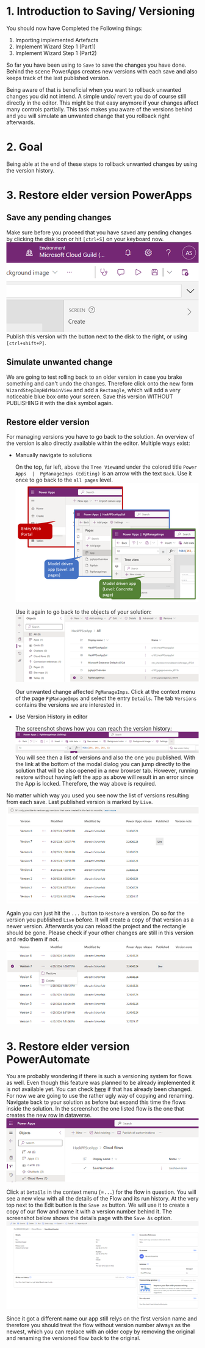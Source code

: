 # 1. Introduction to Saving/ Versioning

You should now have Completed the Following things:

1. Importing implemented Artefacts
2. Implement Wizard Step 1 (Part1)
3. Implement Wizard Step 1 (Part2)

So far you have been using to `Save` to save the changes you have done. Behind the scene PowerApps creates new versions with each save and also keeps track of the last published version.

Being aware of that is beneficial when you want to rollback unwanted changes you did not intend. A simple undo/ revert you do of course still directly in the editor. This might be that easy anymore if your changes affect many controls partially. This task makes you aware of the versions behind and you will simulate an unwanted change that you rollback right afterwards.

# 2. Goal

Being able at the end of these steps to rollback unwanted changes by using the version history. 

# 3. Restore elder version PowerApps

## Save any pending changes

Make sure before you proceed that you have saved any pending changes by clicking the disk icon or hit `[ctrl+S]` on your keyboard now.
<br><img src="./images/intro_app_save_publish.png" /><br>
Publish this version with the button next to the disk to the right, or using `[ctrl+shift+P]`.

## Simulate unwanted change

We are going to test rolling back to an older version in case you brake something and can't undo the changes.
Therefore click onto the new form `WizardStepImpHdrMainView` and add a `Rectangle`, which will add a very noticeable blue box onto your screen. Save this version WITHOUT PUBLISHING it with the disk symbol again.

## Restore elder version

For managing versions you have to go back to the solution. An overview of the version is also directly available within the editor. Multiple ways exist:
* Manually navigate to solutions
  
  On the top, far left, above the `Tree View`and under the colored title `Power Apps  |  PgManageImps (Editing)` is an arrow with the text `Back`.
  Use it once to go back to the `all pages` level.
  <br><img src="./images/intro_app_stepwise_edit.png" /><br>

  Use it again to go back to the objects of your solution:
  <br><img src="./images/view_solution.png" /><br>

  Our unwanted change affected `PgManageImps`. Click at the context menu of the page `PgManageImps` and select the entry `Details`. The tab `Versions` contains the versions we are interested in. 

* Use Version History in editor

  The screenshot shows how you can reach the version history:
  <br><img src="./images/vers_editor_link.png" /><br>
  You will see then a list of versions and also the one you published. With the link at the bottom of the modal dialog you can jump directly to the solution that will be also opened in a new browser tab.
  However, running restore without having left the app as above will result in an error since the App is locked. Therefore, the way above is required.

No matter which way you used you see now the list of versions resulting from each save. Last published version is marked by `Live`. 
<br><img src="./images/vers_history.png" /><br>

Again you can just hit the `...` button to `Restore` a version. Do so for the version you published `Live` before. It will create a copy of that version as a newer version. Afterwards you can reload the project and the rectangle should be gone. Please check if your other changes are still in this version and redo them if not.
<br><img src="./images/vers_restore.png" /><br>

# 3. Restore elder version PowerAutomate

You are probably wondering if there is such a versioning system for flows as well. Even though this feature was planned to be already implemented it is not available yet. You can check [here](https://learn.microsoft.com/en-us/power-platform/release-plan/2023wave2/power-automate/use-versioning-solution-cloud-flows) if that has already been changed.
For now we are going to use the rather ugly way of copying and renaming. Navigate back to your solution as before but expand this time the flows inside the solution. In the screenshot the one listed flow is the one that creates the new row in dataverse.
<br><img src="./images/vers_sol_flows.png" /><br>

Click at `Details` in the context menu (=`...`) for the flow in question. You will see a new view with all the details of the Flow and its run history. At the very top next to the Edit button is the `Save as` button. We will use it to create a copy of our flow and name it with a version number behind it. The screenshot below shows the details page with the `Save As` option.
<br><img src="./images/vers_flow_details.png" /><br>

Since it got a different name our app still relys on the first version name and therefore you should treat the flow without version number always as the newest, which you can replace with an older copy by removing the original and renaming the versioned flow back to the original.
